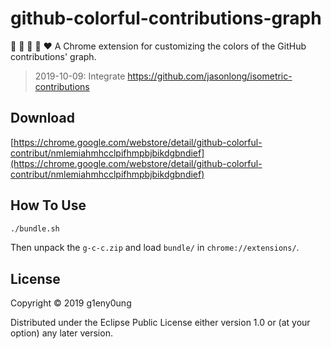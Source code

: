 # github-colorful-contributions-graph

:green_heart: :blue_heart: :purple_heart: :yellow_heart: :heart: A Chrome extension for customizing the colors of the GitHub contributions' graph.

> 2019-10-09: Integrate <https://github.com/jasonlong/isometric-contributions>

## Download

[https://chrome.google.com/webstore/detail/github-colorful-contribut/nmlemiahmhcclpifhmpbjbikdgbndief](https://chrome.google.com/webstore/detail/github-colorful-contribut/nmlemiahmhcclpifhmpbjbikdgbndief)

## How To Use

```sh
./bundle.sh
```

Then unpack the `g-c-c.zip` and load `bundle/` in `chrome://extensions/`.

## License

Copyright © 2019 g1eny0ung

Distributed under the Eclipse Public License either version 1.0 or (at your option) any later version.
